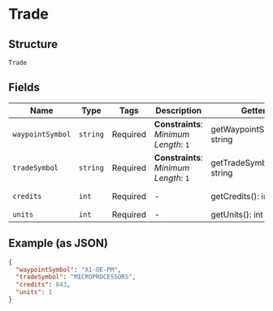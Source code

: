 
# Trade

## Structure

`Trade`

## Fields

| Name | Type | Tags | Description | Getter | Setter |
|  --- | --- | --- | --- | --- | --- |
| `waypointSymbol` | `string` | Required | **Constraints**: *Minimum Length*: `1` | getWaypointSymbol(): string | setWaypointSymbol(string waypointSymbol): void |
| `tradeSymbol` | `string` | Required | **Constraints**: *Minimum Length*: `1` | getTradeSymbol(): string | setTradeSymbol(string tradeSymbol): void |
| `credits` | `int` | Required | - | getCredits(): int | setCredits(int credits): void |
| `units` | `int` | Required | - | getUnits(): int | setUnits(int units): void |

## Example (as JSON)

```json
{
  "waypointSymbol": "X1-OE-PM",
  "tradeSymbol": "MICROPROCESSORS",
  "credits": 843,
  "units": 1
}
```

